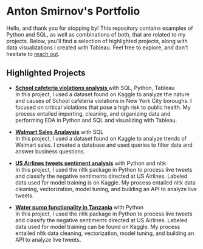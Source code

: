 # Anton Smirnov's Portfolio

Hello, and thank you for stopping by! This repository contains examples of Python and SQL, as well as combinations of both, that are related to my projects. Below, you'll find a selection of highlighted projects, along with data visualizations I created with Tableau. Feel free to explore, and don't hesitate to [reach out](https://www.linkedin.com/in/anton-smirnov-89886332/).

## Highlighted Projects
* **[School cafeteria violations analysis ](https://github.com/feelgd777/SQL_repo/blob/main/School%20cafeteria%20violations%20Readme.md)** with SQL, Python, Tableau  
  In this project, I used a dataset found on Kaggle to analyze the nature and causes of School cafeteria violations in New York City boroughs. I focused on critical violations that pose a high risk to public health. My process entailed importing, cleaning, and organizing data and performing EDA in Python and SQL and visualizing with Tableau. 

* **[Walmart Sales Analaysis](https://github.com/feelgd777/SQL_repo/blob/main/Wallmart%20Sales%20Analysis)** with SQL  
   In this project, I used a dataset found on Kaggle to analyze trends of Walmart sales. I created a database and used queries to filter data and answer business questions.

* **[US Airlines tweets sentiment analysis](https://github.com/feelgd777/nlp_tweets)** with Python and nltk  
  In this project, I used the nltk package in Python to process live tweets and classify the negative sentiments directed at US Airlines. Labeled data used for model training is on Kaggle. My process entailed nltk data cleaning, vectorization, model tuning, and building an API to analyze live tweets.

* **[Water pump functionality in Tanzania](https://github.com/feelgd777/Tanzanian-Water-Well-Status-Classification)** with Python  
   In this project, I used the nltk package in Python to process live tweets and classify the negative sentiments directed at US Airlines. Labeled data used for model training can be found on Kaggle. My process entailed nltk data cleaning, vectorization, model tuning, and building an API to analyze live tweets.

